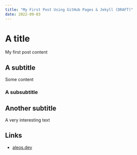```yaml
---
title: "My First Post Using GitHub Pages & Jekyll (DRAFT)"
date: 2022-09-03
---
```


# A title

My first post content

## A subtitle

Some content

### A subsubtitle

## Another subtitle

A very interesting text

## Links

- [aleos.dev](aleos.dev)
